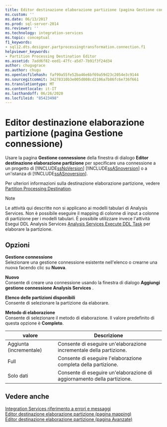 ```yaml
---
title: Editor destinazione elaborazione partizione (pagina Gestione connessione) | Microsoft Docs
ms.custom: ''
ms.date: 06/13/2017
ms.prod: sql-server-2014
ms.reviewer: ''
ms.technology: integration-services
ms.topic: conceptual
f1_keywords:
- sql12.dts.designer.partprocessingtransformation.connection.f1
helpviewer_keywords:
- Partition Processing Destination Editor
ms.assetid: 7add6f82-eed1-47fc-a5d7-7b91f3f24d34
author: chugugrace
ms.author: chugu
ms.openlocfilehash: faf99a55fe52ba46e6bf69a59d23c2054e3c9144
ms.sourcegitcommit: 34278310b3e005d008cd2106a7b86fc6e736f661
ms.translationtype: MT
ms.contentlocale: it-IT
ms.lasthandoff: 06/26/2020
ms.locfileid: "85423498"
---
```

# <a name="partition-processing-destination-editor-connection-manager-page"></a>Editor destinazione elaborazione partizione (pagina Gestione connessione)
  Usare la pagina **Gestione connessione** della finestra di dialogo **Editor destinazione elaborazione partizione** per specificare una connessione a un progetto di [!INCLUDE[ssNoVersion](../includes/ssnoversion-md.md)] [!INCLUDE[ssASnoversion](../includes/ssasnoversion-md.md)] o a un'istanza di [!INCLUDE[ssASnoversion](../includes/ssasnoversion-md.md)].  
  
 Per ulteriori informazioni sulla destinazione elaborazione partizione, vedere [Partition Processing Destination](data-flow/partition-processing-destination.md).  
  
> [!NOTE]  
>  Le attività qui descritte non si applicano ai modelli tabulari di Analysis Services.  Non è possibile eseguire il mapping di colonne di input a colonne di partizione per i modelli tabulari. È possibile utilizzare invece l'attività Esegui DDL Analysis Services [Analysis Services Execute DDL Task](control-flow/analysis-services-execute-ddl-task.md) per elaborare la partizione.  
  
## <a name="options"></a>Opzioni  
 **Gestione connessione**  
 Selezionare una gestione connessione esistente nell'elenco o crearne una nuova facendo clic su **Nuova**.  
  
 **Nuovo**  
 Consente di creare una connessione usando la finestra di dialogo **Aggiungi gestione connessione Analysis Services** .  
  
 **Elenco delle partizioni disponibili**  
 Consente di selezionare la partizione da elaborare.  
  
 **Metodo di elaborazione**  
 Consente di selezionare il metodo di elaborazione. Il valore predefinito di questa opzione è **Completo**.  
  
|valore|Descrizione|  
|-----------|-----------------|  
|Aggiunta (incrementale)|Consente di eseguire un'elaborazione incrementale della partizione.|  
|Full|Consente di eseguire l'elaborazione completa della partizione.|  
|Solo dati|Consente di eseguire un'elaborazione di aggiornamento della partizione.|  
  
## <a name="see-also"></a>Vedere anche  
 [Integration Services riferimento a errori e messaggi](../../2014/integration-services/integration-services-error-and-message-reference.md)   
 [Editor destinazione elaborazione partizione &#40;pagina mapping&#41;](../../2014/integration-services/partition-processing-destination-editor-mappings-page.md)   
 [Editor destinazione elaborazione partizione &#40;pagina Avanzate&#41;](../../2014/integration-services/partition-processing-destination-editor-advanced-page.md)  
  
  

